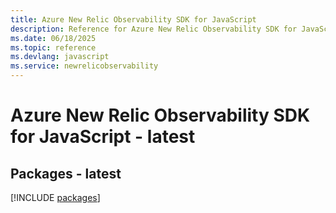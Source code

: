```yaml
---
title: Azure New Relic Observability SDK for JavaScript
description: Reference for Azure New Relic Observability SDK for JavaScript
ms.date: 06/18/2025
ms.topic: reference
ms.devlang: javascript
ms.service: newrelicobservability
---
```

# Azure New Relic Observability SDK for JavaScript - latest
## Packages - latest
[!INCLUDE [packages](new-relic-observability-index.md)]